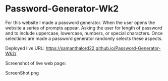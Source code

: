 # Password-Generator-Wk2
For this website I made a password generator.
When the user opens the website a series of prompts appear.
Asking the user for length of password and to include uppercase, lowercase, numbers, or special characters.
Once selections are made a password generator randomly selects these aspects.

Deployed live URL:
https://samanthalord22.github.io/Password-Generator-Wk2/

Screenshot of live web page:

ScreenShot.png
